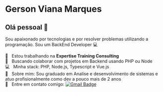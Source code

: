 # Gerson Viana Marques

## Olá pessoal 👋
Sou apaixonado por tecnologias e por resolver problemas utilizando a programação.
Sou um BackEnd Developer :computer:

 :rocket:  &nbsp; Estou trabalhando na **Expertise Training Consulting**
 <br/> :purple_heart: &nbsp; Buscando colaborar com projetos em Backend usando PHP ou Node
 <br/> :computer: &nbsp; Minha stack: PHP, Node.js, Typescript e Vue.js
 <br/> 💬  &nbsp; Sobre mim: Sou graduado em Analise e desenvolvimento de sistemas e atuo profisionalmente como dev a pouco mais de 2 anos
 <br/> :email: &nbsp; Entre em contato comigo: 
[![Gmail Badge](https://img.shields.io/badge/-vianagerson2011@gmail.com-c14438?style=flat-square&logo=Gmail&logoColor=white&link=mailto:vianagerson2011@gmail.com)](mailto:vianagerson2011@gmail.com)
